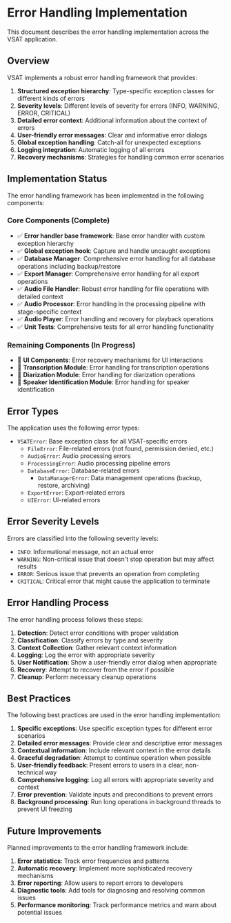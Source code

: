 # Error Handling Implementation

This document describes the error handling implementation across the VSAT application.

## Overview

VSAT implements a robust error handling framework that provides:

1. **Structured exception hierarchy**: Type-specific exception classes for different kinds of errors
2. **Severity levels**: Different levels of severity for errors (INFO, WARNING, ERROR, CRITICAL)
3. **Detailed error context**: Additional information about the context of errors
4. **User-friendly error messages**: Clear and informative error dialogs
5. **Global exception handling**: Catch-all for unexpected exceptions
6. **Logging integration**: Automatic logging of all errors
7. **Recovery mechanisms**: Strategies for handling common error scenarios

## Implementation Status

The error handling framework has been implemented in the following components:

### Core Components (Complete)

- ✅ **Error handler base framework**: Base error handler with custom exception hierarchy
- ✅ **Global exception hook**: Capture and handle uncaught exceptions
- ✅ **Database Manager**: Comprehensive error handling for all database operations including backup/restore
- ✅ **Export Manager**: Comprehensive error handling for all export operations
- ✅ **Audio File Handler**: Robust error handling for file operations with detailed context
- ✅ **Audio Processor**: Error handling in the processing pipeline with stage-specific context
- ✅ **Audio Player**: Error handling and recovery for playback operations
- ✅ **Unit Tests**: Comprehensive tests for all error handling functionality

### Remaining Components (In Progress)

- 🔄 **UI Components**: Error recovery mechanisms for UI interactions
- 🔄 **Transcription Module**: Error handling for transcription operations
- 🔄 **Diarization Module**: Error handling for diarization operations
- 🔄 **Speaker Identification Module**: Error handling for speaker identification

## Error Types

The application uses the following error types:

- `VSATError`: Base exception class for all VSAT-specific errors
  - `FileError`: File-related errors (not found, permission denied, etc.)
  - `AudioError`: Audio processing errors
  - `ProcessingError`: Audio processing pipeline errors
  - `DatabaseError`: Database-related errors
    - `DataManagerError`: Data management operations (backup, restore, archiving)
  - `ExportError`: Export-related errors
  - `UIError`: UI-related errors

## Error Severity Levels

Errors are classified into the following severity levels:

- `INFO`: Informational message, not an actual error
- `WARNING`: Non-critical issue that doesn't stop operation but may affect results
- `ERROR`: Serious issue that prevents an operation from completing
- `CRITICAL`: Critical error that might cause the application to terminate

## Error Handling Process

The error handling process follows these steps:

1. **Detection**: Detect error conditions with proper validation
2. **Classification**: Classify errors by type and severity
3. **Context Collection**: Gather relevant context information
4. **Logging**: Log the error with appropriate severity
5. **User Notification**: Show a user-friendly error dialog when appropriate
6. **Recovery**: Attempt to recover from the error if possible
7. **Cleanup**: Perform necessary cleanup operations

## Best Practices

The following best practices are used in the error handling implementation:

1. **Specific exceptions**: Use specific exception types for different error scenarios
2. **Detailed error messages**: Provide clear and descriptive error messages
3. **Contextual information**: Include relevant context in the error details
4. **Graceful degradation**: Attempt to continue operation when possible
5. **User-friendly feedback**: Present errors to users in a clear, non-technical way
6. **Comprehensive logging**: Log all errors with appropriate severity and context
7. **Error prevention**: Validate inputs and preconditions to prevent errors
8. **Background processing**: Run long operations in background threads to prevent UI freezing

## Future Improvements

Planned improvements to the error handling framework include:

1. **Error statistics**: Track error frequencies and patterns
2. **Automatic recovery**: Implement more sophisticated recovery mechanisms
3. **Error reporting**: Allow users to report errors to developers
4. **Diagnostic tools**: Add tools for diagnosing and resolving common issues
5. **Performance monitoring**: Track performance metrics and warn about potential issues 